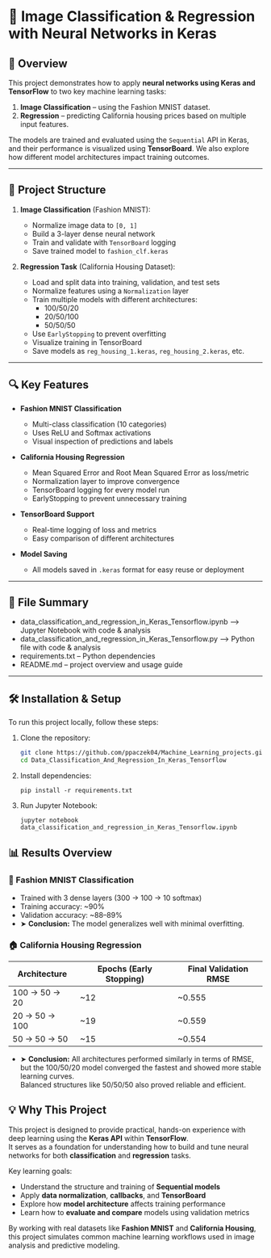 # 🧠 Image Classification & Regression with Neural Networks in Keras

## 📌 Overview
This project demonstrates how to apply **neural networks using Keras and TensorFlow** to two key machine learning tasks:

1. **Image Classification** – using the Fashion MNIST dataset.
2. **Regression** – predicting California housing prices based on multiple input features.

The models are trained and evaluated using the `Sequential` API in Keras, and their performance is visualized using **TensorBoard**. We also explore how different model architectures impact training outcomes.

---

## 🧭 Project Structure

1. **Image Classification** (Fashion MNIST):
   - Normalize image data to `[0, 1]`
   - Build a 3-layer dense neural network
   - Train and validate with `TensorBoard` logging
   - Save trained model to `fashion_clf.keras`

2. **Regression Task** (California Housing Dataset):
   - Load and split data into training, validation, and test sets
   - Normalize features using a `Normalization` layer
   - Train multiple models with different architectures:
     - 100/50/20
     - 20/50/100
     - 50/50/50
   - Use `EarlyStopping` to prevent overfitting
   - Visualize training in TensorBoard
   - Save models as `reg_housing_1.keras`, `reg_housing_2.keras`, etc.

---

## 🔍 Key Features

- **Fashion MNIST Classification**
  - Multi-class classification (10 categories)
  - Uses ReLU and Softmax activations
  - Visual inspection of predictions and labels

- **California Housing Regression**
  - Mean Squared Error and Root Mean Squared Error as loss/metric
  - Normalization layer to improve convergence
  - TensorBoard logging for every model run
  - EarlyStopping to prevent unnecessary training

- **TensorBoard Support**
  - Real-time logging of loss and metrics
  - Easy comparison of different architectures

- **Model Saving**
  - All models saved in `.keras` format for easy reuse or deployment

---

## 📂 File Summary

- data_classification_and_regression_in_Keras_Tensorflow.ipynb  -->  Jupyter Notebook with code & analysis 
- data_classification_and_regression_in_Keras_Tensorflow.py     -->  Python file with code & analysis
- requirements.txt – Python dependencies
- README.md – project overview and usage guide

---

## 🛠️ Installation & Setup  
To run this project locally, follow these steps:

1. Clone the repository:
    ```bash
   git clone https://github.com/ppaczek04/Machine_Learning_projects.git
   cd Data_Classification_And_Regression_In_Keras_Tensorflow
    ```

2. Install dependencies:
    ```
    pip install -r requirements.txt
    ```

3. Run Jupyter Notebook:
    ```
    jupyter notebook data_classification_and_regression_in_Keras_Tensorflow.ipynb
    ```

## 📊 Results Overview

### 🧥 Fashion MNIST Classification

- Trained with 3 dense layers (300 → 100 → 10 softmax)
- Training accuracy: ~90%
- Validation accuracy: ~88–89%
- ➤ **Conclusion:** The model generalizes well with minimal overfitting.

### 🏠 California Housing Regression

| Architecture     | Epochs (Early Stopping) | Final Validation RMSE |
|------------------|--------------------------|------------------------|
| 100 → 50 → 20     | ~12                      | ~0.555                 |
| 20 → 50 → 100     | ~19                      | ~0.559                 |
| 50 → 50 → 50      | ~15                      | ~0.554                 |

- ➤ **Conclusion:** All architectures performed similarly in terms of RMSE,  
  but the 100/50/20 model converged the fastest and showed more stable learning curves.  
  Balanced structures like 50/50/50 also proved reliable and efficient.


## 💡 Why This Project

This project is designed to provide practical, hands-on experience with deep learning using the **Keras API** within **TensorFlow**.  
It serves as a foundation for understanding how to build and tune neural networks for both **classification** and **regression** tasks.

Key learning goals:
- Understand the structure and training of **Sequential models**
- Apply **data normalization**, **callbacks**, and **TensorBoard**
- Explore how **model architecture** affects training performance
- Learn how to **evaluate and compare** models using validation metrics

By working with real datasets like **Fashion MNIST** and **California Housing**, this project simulates common machine learning workflows used in image analysis and predictive modeling.